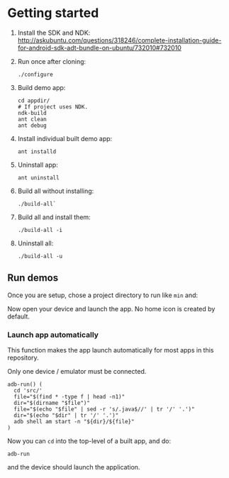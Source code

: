 # Getting started

1. 	Install the SDK and NDK: <http://askubuntu.com/questions/318246/complete-installation-guide-for-android-sdk-adt-bundle-on-ubuntu/732010#732010>

1.	Run once after cloning:

		./configure

1.	Build demo app:

		cd appdir/
		# If project uses NDK.
		ndk-build
		ant clean
		ant debug

1. 	Install individual built demo app:

		ant installd

1. 	Uninstall app:

		ant uninstall

1.	Build all without installing:

		./build-all`

1.	Build all and install them:

		./build-all -i

1. 	Uninstall all:

		./build-all -u

## Run demos

Once you are setup, chose a project directory to run like `min` and:

Now open your device and launch the app. No home icon is created by default.

### Launch app automatically

This function makes the app launch automatically for most apps in this repository.

Only one device / emulator must be connected.

    adb-run() (
      cd 'src/'
      file="$(find * -type f | head -n1)"
      dir="$(dirname "$file")"
      file="$(echo "$file" | sed -r 's/.java$//' | tr '/' '.')"
      dir="$(echo "$dir" | tr '/' '.')"
      adb shell am start -n "${dir}/${file}"
    )

Now you can `cd` into the top-level of a built app, and do:

	adb-run

and the device should launch the application.
